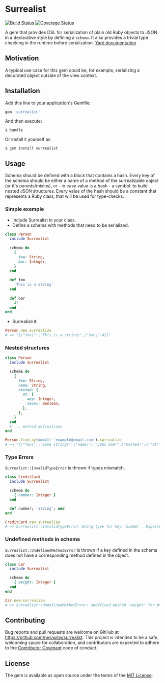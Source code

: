 # Surrealist
[![Build Status](https://travis-ci.org/nesaulov/surrealist.svg?branch=master)](https://travis-ci.org/nesaulov/surrealist)
[![Coverage Status](https://coveralls.io/repos/github/nesaulov/surrealist/badge.svg?branch=master)](https://coveralls.io/github/nesaulov/surrealist?branch=master)

A gem that provides DSL for serialization of plain old Ruby objects to JSON in a declarative style
by defining a `schema`. It also provides a trivial type checking in the runtime before serialization.
[Yard documentation](http://www.rubydoc.info/github/nesaulov/surrealist/master)

## Motivation
A typical use case for this gem could be, for example, serializing a decorated object outside of the view context.
 
## Installation

Add this line to your application's Gemfile:

``` ruby
gem 'surrealist'
```

And then execute:

    $ bundle

Or install it yourself as:

    $ gem install surrealist


## Usage
Schema should be defined with a block that contains a hash. Every key of the schema should be
either a name of a method of the surrealizable object (or it's parents/mixins),
or - in case value is a hash - a symbol: to build nested JSON structures.
Every value of the hash should be a constant that represents a Ruby class,
that will be used for type-checks.

### Simple example
* Include Surrealist in your class.
* Define a schema with methods that need to be serialized.
``` ruby
class Person
  include Surrealist
  
  schema do
    {
      foo: String,
      bar: Integer,
    } 
  end
  
  def foo
    'This is a string'
  end
  
  def bar
    42
  end
end
```
* Surrealize it.
``` ruby
Person.new.surrealize
# => "{\"foo\":\"This is a string\",\"bar\":42}"
```

### Nested structures
``` ruby
class Person
  include Surrealist

  schema do
    {
      foo: String,
      name: String,
      nested: {
        at: {
          any: Integer,
          level: Boolean,
        },
      },
    }
  end
  # ... method definitions
end

Person.find_by(email: 'example@email.com').surrealize
# => "{\"foo\":\"Some string\",\"name\":\"John Doe\",\"nested\":{\"at\":{\"any\":42,\"level\":true}}}"
```

### Type Errors
`Surrealist::InvalidTypeError` is thrown if types mismatch.

``` ruby
class CreditCard
  include Surrealist

  schema do
    { number: Integer }
  end

  def number; 'string'; end
end

CreditCard.new.surrealize
# => Surrealist::InvalidTypeError: Wrong type for key `number`. Expected Integer, got String.
```

### Undefined methods in schema
`Surrealist::UndefinedMethodError` is thrown if a key defined in the schema does not have
a corresponding method defined in the object.
``` ruby
class Car
  include Surrealist

  schema do
    { weight: Integer }
  end
end

Car.new.surrealize
# => Surrealist::UndefinedMethodError: undefined method `weight' for #<Car:0x007f9bc1dc7fa8>. You have probably defined a key in the schema that doesn't have a corresponding method.
```

## Contributing

Bug reports and pull requests are welcome on GitHub at https://github.com/nesaulov/surrealist.
This project is intended to be a safe, welcoming space for collaboration, and contributors are expected
to adhere to the [Contributor Covenant](http://contributor-covenant.org) code of conduct.

## License

The gem is available as open source under the terms of the [MIT License](http://opensource.org/licenses/MIT).
